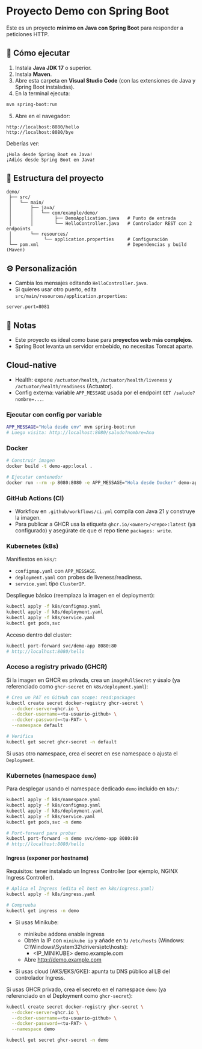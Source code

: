 # Proyecto Demo con Spring Boot

Este es un proyecto **mínimo en Java con Spring Boot** para responder a peticiones HTTP.

## 🚀 Cómo ejecutar

1. Instala **Java JDK 17** o superior.
2. Instala **Maven**.
3. Abre esta carpeta en **Visual Studio Code** (con las extensiones de Java y Spring Boot instaladas).
4. En la terminal ejecuta:

```bash
mvn spring-boot:run
```

5. Abre en el navegador:

```
http://localhost:8080/hello
http://localhost:8080/bye
```

Deberías ver:

```
¡Hola desde Spring Boot en Java!
¡Adiós desde Spring Boot en Java!
```

## 📂 Estructura del proyecto

```
demo/
 ├── src/
 │   └── main/
 │       ├── java/
 │       │   └── com/example/demo/
 │       │        ├── DemoApplication.java   # Punto de entrada
 │       │        └── HelloController.java   # Controlador REST con 2 endpoints
 │       └── resources/
 │            └── application.properties     # Configuración
 └── pom.xml                                 # Dependencias y build (Maven)
```

## ⚙️ Personalización

- Cambia los mensajes editando `HelloController.java`.
- Si quieres usar otro puerto, edita `src/main/resources/application.properties`:

```properties
server.port=8081
```

## 📌 Notas

- Este proyecto es ideal como base para **proyectos web más complejos**.
- Spring Boot levanta un servidor embebido, no necesitas Tomcat aparte.

## Cloud-native

- Health: expone `/actuator/health`, `/actuator/health/liveness` y `/actuator/health/readiness` (Actuator).
- Config externa: variable `APP_MESSAGE` usada por el endpoint `GET /saludo?nombre=...`.

### Ejecutar con config por variable

```bash
APP_MESSAGE="Hola desde env" mvn spring-boot:run
# Luego visita: http://localhost:8080/saludo?nombre=Ana
```

### Docker

```bash
# Construir imagen
docker build -t demo-app:local .

# Ejecutar contenedor
docker run --rm -p 8080:8080 -e APP_MESSAGE="Hola desde Docker" demo-app:local
```

### GitHub Actions (CI)

- Workflow en `.github/workflows/ci.yml` compila con Java 21 y construye la imagen.
- Para publicar a GHCR usa la etiqueta `ghcr.io/<owner>/<repo>:latest` (ya configurado) y asegúrate de que el repo tiene `packages: write`.

### Kubernetes (k8s)

Manifiestos en `k8s/`:
- `configmap.yaml` con `APP_MESSAGE`.
- `deployment.yaml` con probes de liveness/readiness.
- `service.yaml` tipo `ClusterIP`.

Despliegue básico (reemplaza la imagen en el deployment):

```bash
kubectl apply -f k8s/configmap.yaml
kubectl apply -f k8s/deployment.yaml
kubectl apply -f k8s/service.yaml
kubectl get pods,svc
```

Acceso dentro del cluster:

```bash
kubectl port-forward svc/demo-app 8080:80
# http://localhost:8080/hello
```

### Acceso a registry privado (GHCR)

Si la imagen en GHCR es privada, crea un `imagePullSecret` y úsalo (ya referenciado como `ghcr-secret` en `k8s/deployment.yaml`):

```bash
# Crea un PAT en GitHub con scope: read:packages
kubectl create secret docker-registry ghcr-secret \
  --docker-server=ghcr.io \
  --docker-username=<tu-usuario-github> \
  --docker-password=<tu-PAT> \
  --namespace default

# Verifica
kubectl get secret ghcr-secret -n default
```

Si usas otro namespace, crea el secret en ese namespace o ajusta el `Deployment`.

### Kubernetes (namespace `demo`)

Para desplegar usando el namespace dedicado `demo` incluido en `k8s/`:

```bash
kubectl apply -f k8s/namespace.yaml
kubectl apply -f k8s/configmap.yaml
kubectl apply -f k8s/deployment.yaml
kubectl apply -f k8s/service.yaml
kubectl get pods,svc -n demo

# Port-forward para probar
kubectl port-forward -n demo svc/demo-app 8080:80
# http://localhost:8080/hello
```

#### Ingress (exponer por hostname)

Requisitos: tener instalado un Ingress Controller (por ejemplo, NGINX Ingress Controller).

```bash
# Aplica el Ingress (edita el host en k8s/ingress.yaml)
kubectl apply -f k8s/ingress.yaml

# Comprueba
kubectl get ingress -n demo
```

- Si usas Minikube:
  - minikube addons enable ingress
  - Obtén la IP con `minikube ip` y añade en tu `/etc/hosts` (Windows: C:\Windows\System32\drivers\etc\hosts):
    - <IP_MINIKUBE> demo.example.com
  - Abre http://demo.example.com

- Si usas cloud (AKS/EKS/GKE): apunta tu DNS público al LB del controlador Ingress.

Si usas GHCR privado, crea el secreto en el namespace `demo` (ya referenciado en el Deployment como `ghcr-secret`):

```bash
kubectl create secret docker-registry ghcr-secret \
  --docker-server=ghcr.io \
  --docker-username=<tu-usuario-github> \
  --docker-password=<tu-PAT> \
  --namespace demo

kubectl get secret ghcr-secret -n demo
```
